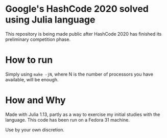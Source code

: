 # Google's HashCode 2020 solved using Julia language

This repository is being made public after HashCode 2020 has finished its preliminary competition phase.

# How to run
Simply using ```make -jN```, where N is the number of processors you have available, will be enough.

# How and Why
Made with Julia 1.13, partly as a way to exercise my initial studies with the language.
This code has been run on a Fedora 31 machine.

Use by your own discretion.
